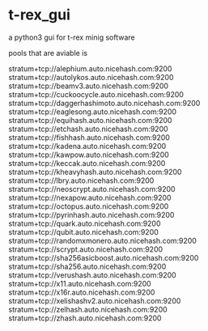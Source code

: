 # t-rex_gui
a python3 gui for t-rex minig software

pools that are aviable is 

stratum+tcp://alephium.auto.nicehash.com:9200
stratum+tcp://autolykos.auto.nicehash.com:9200
stratum+tcp://beamv3.auto.nicehash.com:9200
stratum+tcp://cuckoocycle.auto.nicehash.com:9200
stratum+tcp://daggerhashimoto.auto.nicehash.com:9200
stratum+tcp://eaglesong.auto.nicehash.com:9200
stratum+tcp://equihash.auto.nicehash.com:9200
stratum+tcp://etchash.auto.nicehash.com:9200
stratum+tcp://fishhash.auto.nicehash.com:9200
stratum+tcp://kadena.auto.nicehash.com:9200
stratum+tcp://kawpow.auto.nicehash.com:9200
stratum+tcp://keccak.auto.nicehash.com:9200
stratum+tcp://kheavyhash.auto.nicehash.com:9200
stratum+tcp://lbry.auto.nicehash.com:9200
stratum+tcp://neoscrypt.auto.nicehash.com:9200
stratum+tcp://nexapow.auto.nicehash.com:9200
stratum+tcp://octopus.auto.nicehash.com:9200
stratum+tcp://pyrinhash.auto.nicehash.com:9200
stratum+tcp://quark.auto.nicehash.com:9200
stratum+tcp://qubit.auto.nicehash.com:9200
stratum+tcp://randomxmonero.auto.nicehash.com:9200
stratum+tcp://scrypt.auto.nicehash.com:9200
stratum+tcp://sha256asicboost.auto.nicehash.com:9200
stratum+tcp://sha256.auto.nicehash.com:9200
stratum+tcp://verushash.auto.nicehash.com:9200
stratum+tcp://x11.auto.nicehash.com:9200
stratum+tcp://x16r.auto.nicehash.com:9200
stratum+tcp://xelishashv2.auto.nicehash.com:9200
stratum+tcp://zelhash.auto.nicehash.com:9200
stratum+tcp://zhash.auto.nicehash.com:9200

